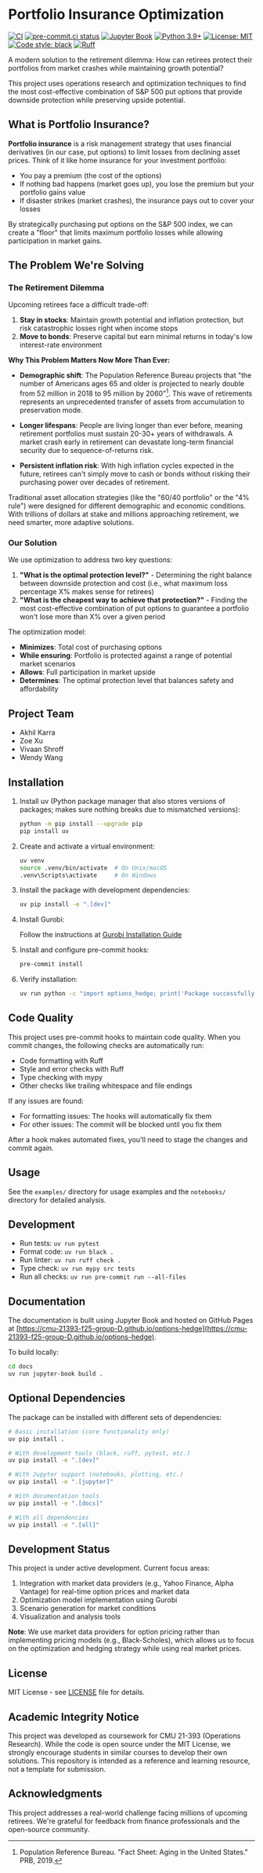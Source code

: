 # Portfolio Insurance Optimization

[![CI](https://github.com/cmu-21393-f25-group-D/options-hedge/actions/workflows/ci.yml/badge.svg)](https://github.com/cmu-21393-f25-group-D/options-hedge/actions/workflows/ci.yml)
[![pre-commit.ci status](https://results.pre-commit.ci/badge/github/cmu-21393-f25-group-D/options-hedge/main.svg)](https://results.pre-commit.ci/latest/github/cmu-21393-f25-group-D/options-hedge/main)
[![Jupyter Book](https://img.shields.io/badge/Jupyter%20Book-Docs-blue?logo=jupyter)](https://cmu-21393-f25-group-D.github.io/options-hedge)
[![Python 3.9+](https://img.shields.io/badge/python-3.9+-blue.svg)](https://www.python.org/downloads/)
[![License: MIT](https://img.shields.io/badge/License-MIT-yellow.svg)](https://opensource.org/licenses/MIT)
[![Code style: black](https://img.shields.io/badge/code%20style-black-000000.svg)](https://github.com/psf/black)
[![Ruff](https://img.shields.io/endpoint?url=https://raw.githubusercontent.com/astral-sh/ruff/main/assets/badge/v2.json)](https://github.com/astral-sh/ruff)

A modern solution to the retirement dilemma: How can retirees protect their portfolios from market crashes while maintaining growth potential?

This project uses operations research and optimization techniques to find the most cost-effective combination of S&P 500 put options that provide downside protection while preserving upside potential.

## What is Portfolio Insurance?

**Portfolio insurance** is a risk management strategy that uses financial derivatives (in our case, put options) to limit losses from declining asset prices. Think of it like home insurance for your investment portfolio:

- You pay a premium (the cost of the options)
- If nothing bad happens (market goes up), you lose the premium but your portfolio gains value
- If disaster strikes (market crashes), the insurance pays out to cover your losses

By strategically purchasing put options on the S&P 500 index, we can create a "floor" that limits maximum portfolio losses while allowing participation in market gains.

## The Problem We're Solving

### The Retirement Dilemma

Upcoming retirees face a difficult trade-off:

1. **Stay in stocks**: Maintain growth potential and inflation protection, but risk catastrophic losses right when income stops
2. **Move to bonds**: Preserve capital but earn minimal returns in today's low interest-rate environment

**Why This Problem Matters Now More Than Ever:**

- **Demographic shift**: The Population Reference Bureau projects that "the number of Americans ages 65 and older is projected to nearly double from 52 million in 2018 to 95 million by 2060"[^1]. This wave of retirements represents an unprecedented transfer of assets from accumulation to preservation mode.

- **Longer lifespans**: People are living longer than ever before, meaning retirement portfolios must sustain 20-30+ years of withdrawals. A market crash early in retirement can devastate long-term financial security due to sequence-of-returns risk.

- **Persistent inflation risk**: With high inflation cycles expected in the future, retirees can't simply move to cash or bonds without risking their purchasing power over decades of retirement.

Traditional asset allocation strategies (like the "60/40 portfolio" or the "4% rule") were designed for different demographic and economic conditions. With trillions of dollars at stake and millions approaching retirement, we need smarter, more adaptive solutions.

[^1]: Population Reference Bureau. "Fact Sheet: Aging in the United States." PRB, 2019.

### Our Solution

We use optimization to address two key questions:

1. **"What is the optimal protection level?"** - Determining the right balance between downside protection and cost (i.e., what maximum loss percentage X% makes sense for retirees)
2. **"What is the cheapest way to achieve that protection?"** - Finding the most cost-effective combination of put options to guarantee a portfolio won't lose more than X% over a given period

The optimization model:

- **Minimizes**: Total cost of purchasing options
- **While ensuring**: Portfolio is protected against a range of potential market scenarios
- **Allows**: Full participation in market upside
- **Determines**: The optimal protection level that balances safety and affordability

## Project Team

- Akhil Karra
- Zoe Xu
- Vivaan Shroff
- Wendy Wang

## Installation

1. Install uv (Python package manager that also stores versions of packages; makes sure nothing breaks due to mismatched versions):

   ```bash
   python -m pip install --upgrade pip
   pip install uv
   ```

1. Create and activate a virtual environment:

   ```bash
   uv venv
   source .venv/bin/activate  # On Unix/macOS
   .venv\Scripts\activate     # On Windows
   ```

1. Install the package with development dependencies:

   ```bash
   uv pip install -e ".[dev]"
   ```

1. Install Gurobi:

   Follow the instructions at [Gurobi Installation Guide](https://www.gurobi.com/documentation/quickstart.html)

1. Install and configure pre-commit hooks:

   ```bash
   pre-commit install
   ```

1. Verify installation:

   ```bash
   uv run python -c "import options_hedge; print('Package successfully installed!')"
   ```

## Code Quality

This project uses pre-commit hooks to maintain code quality. When you commit changes, the following checks are automatically run:

- Code formatting with Ruff
- Style and error checks with Ruff
- Type checking with mypy
- Other checks like trailing whitespace and file endings

If any issues are found:

- For formatting issues: The hooks will automatically fix them
- For other issues: The commit will be blocked until you fix them

After a hook makes automated fixes, you'll need to stage the changes and commit again.

## Usage

See the `examples/` directory for usage examples and the `notebooks/` directory for detailed analysis.

## Development

- Run tests: `uv run pytest`
- Format code: `uv run black .`
- Run linter: `uv run ruff check .`
- Type check: `uv run mypy src tests`
- Run all checks: `uv run pre-commit run --all-files`

## Documentation

The documentation is built using Jupyter Book and hosted on GitHub Pages at [https://cmu-21393-f25-group-D.github.io/options-hedge](https://cmu-21393-f25-group-D.github.io/options-hedge).

To build locally:

```bash
cd docs
uv run jupyter-book build .
```

## Optional Dependencies

The package can be installed with different sets of dependencies:

```bash
# Basic installation (core functionality only)
uv pip install .

# With development tools (black, ruff, pytest, etc.)
uv pip install -e ".[dev]"

# With Jupyter support (notebooks, plotting, etc.)
uv pip install -e ".[jupyter]"

# With documentation tools
uv pip install -e ".[docs]"

# With all dependencies
uv pip install -e ".[all]"
```

## Development Status

This project is under active development. Current focus areas:

1. Integration with market data providers (e.g., Yahoo Finance, Alpha Vantage) for real-time option prices and market data
2. Optimization model implementation using Gurobi
3. Scenario generation for market conditions
4. Visualization and analysis tools

**Note**: We use market data providers for option pricing rather than implementing pricing models (e.g., Black-Scholes), which allows us to focus on the optimization and hedging strategy while using real market prices.

## License

MIT License - see [LICENSE](LICENSE) file for details.

## Academic Integrity Notice

This project was developed as coursework for CMU 21-393 (Operations Research). While the code is open source under the MIT License, we strongly encourage students in similar courses to develop their own solutions. This repository is intended as a reference and learning resource, not a template for submission.

## Acknowledgments

This project addresses a real-world challenge facing millions of upcoming retirees. We're grateful for feedback from finance professionals and the open-source community.
